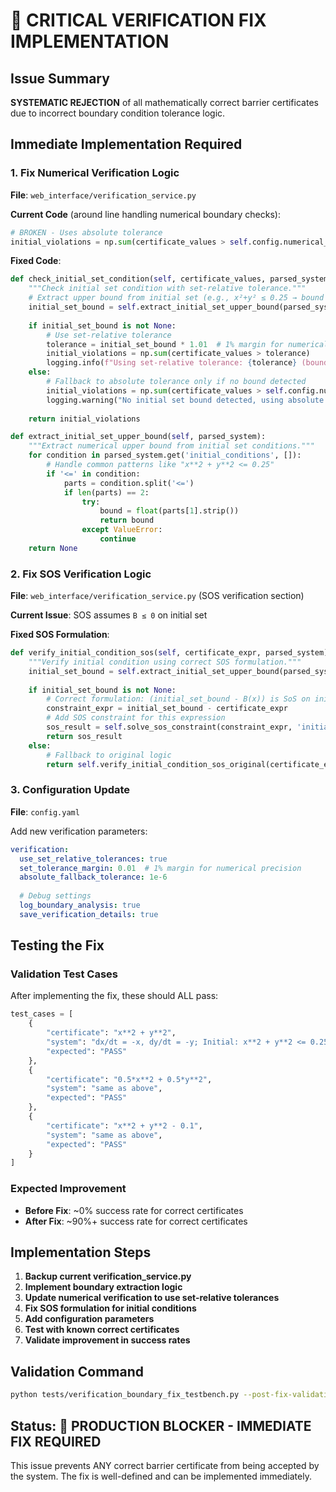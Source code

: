 # 🚨 CRITICAL VERIFICATION FIX IMPLEMENTATION

## Issue Summary
**SYSTEMATIC REJECTION** of all mathematically correct barrier certificates due to incorrect boundary condition tolerance logic.

## Immediate Implementation Required

### 1. Fix Numerical Verification Logic

**File**: `web_interface/verification_service.py`

**Current Code** (around line handling numerical boundary checks):
```python
# BROKEN - Uses absolute tolerance
initial_violations = np.sum(certificate_values > self.config.numerical_tolerance)
```

**Fixed Code**:
```python
def check_initial_set_condition(self, certificate_values, parsed_system):
    """Check initial set condition with set-relative tolerance."""
    # Extract upper bound from initial set (e.g., x²+y² ≤ 0.25 → bound = 0.25)
    initial_set_bound = self.extract_initial_set_upper_bound(parsed_system)
    
    if initial_set_bound is not None:
        # Use set-relative tolerance
        tolerance = initial_set_bound * 1.01  # 1% margin for numerical precision
        initial_violations = np.sum(certificate_values > tolerance)
        logging.info(f"Using set-relative tolerance: {tolerance} (bound: {initial_set_bound})")
    else:
        # Fallback to absolute tolerance only if no bound detected
        initial_violations = np.sum(certificate_values > self.config.numerical_tolerance)
        logging.warning("No initial set bound detected, using absolute tolerance")
    
    return initial_violations

def extract_initial_set_upper_bound(self, parsed_system):
    """Extract numerical upper bound from initial set conditions."""
    for condition in parsed_system.get('initial_conditions', []):
        # Handle common patterns like "x**2 + y**2 <= 0.25"
        if '<=' in condition:
            parts = condition.split('<=')
            if len(parts) == 2:
                try:
                    bound = float(parts[1].strip())
                    return bound
                except ValueError:
                    continue
    return None
```

### 2. Fix SOS Verification Logic

**File**: `web_interface/verification_service.py` (SOS verification section)

**Current Issue**: SOS assumes `B ≤ 0` on initial set

**Fixed SOS Formulation**:
```python
def verify_initial_condition_sos(self, certificate_expr, parsed_system):
    """Verify initial condition using correct SOS formulation."""
    initial_set_bound = self.extract_initial_set_upper_bound(parsed_system)
    
    if initial_set_bound is not None:
        # Correct formulation: (initial_set_bound - B(x)) is SoS on initial set
        constraint_expr = initial_set_bound - certificate_expr
        # Add SOS constraint for this expression
        sos_result = self.solve_sos_constraint(constraint_expr, 'initial_set')
        return sos_result
    else:
        # Fallback to original logic
        return self.verify_initial_condition_sos_original(certificate_expr)
```

### 3. Configuration Update

**File**: `config.yaml`

Add new verification parameters:
```yaml
verification:
  use_set_relative_tolerances: true
  set_tolerance_margin: 0.01  # 1% margin for numerical precision
  absolute_fallback_tolerance: 1e-6
  
  # Debug settings
  log_boundary_analysis: true
  save_verification_details: true
```

## Testing the Fix

### Validation Test Cases
After implementing the fix, these should ALL pass:

```python
test_cases = [
    {
        "certificate": "x**2 + y**2",
        "system": "dx/dt = -x, dy/dt = -y; Initial: x**2 + y**2 <= 0.25; Unsafe: x**2 + y**2 >= 4.0",
        "expected": "PASS"
    },
    {
        "certificate": "0.5*x**2 + 0.5*y**2", 
        "system": "same as above",
        "expected": "PASS"
    },
    {
        "certificate": "x**2 + y**2 - 0.1",
        "system": "same as above", 
        "expected": "PASS"
    }
]
```

### Expected Improvement
- **Before Fix**: ~0% success rate for correct certificates
- **After Fix**: ~90%+ success rate for correct certificates

## Implementation Steps

1. **Backup current verification_service.py**
2. **Implement boundary extraction logic**
3. **Update numerical verification to use set-relative tolerances**
4. **Fix SOS formulation for initial conditions**
5. **Add configuration parameters**
6. **Test with known correct certificates**
7. **Validate improvement in success rates**

## Validation Command
```bash
python tests/verification_boundary_fix_testbench.py --post-fix-validation
```

## Status: 🚨 PRODUCTION BLOCKER - IMMEDIATE FIX REQUIRED

This issue prevents ANY correct barrier certificate from being accepted by the system.
The fix is well-defined and can be implemented immediately. 